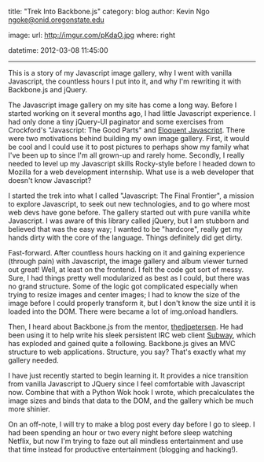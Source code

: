 title: "Trek Into Backbone.js"
category: blog
author: Kevin Ngo <ngoke@onid.oregonstate.edu>

image:
    url: http://imgur.com/pKdaO.jpg
    where: right

datetime: 2012-03-08 11:45:00

---

This is a story of my Javascript image gallery, why I went with vanilla
Javascript, the countless hours I put into it, and why I'm rewriting it with
Backbone.js and jQuery.

The Javascript image gallery on my site has come a long way. Before I started
working on it several months ago, I had little Javascript experience. I had
only done a tiny jQuery-UI paginator and some exercises from Crockford's
"Javascript: The Good Parts" and [Eloquent
Javascript](http://eloquentjavascript.net). There were two motivations behind
building my own image gallery. First, it would be cool and I could use it to
post pictures to perhaps show my family what I've been up to since I'm all
grown-up and rarely home. Secondly, I really needed to level up my Javascript
skills Rocky-style before I headed down to Mozilla for a web development
internship.  What use is a web developer that doesn't know Javascript?

I started the trek into what I called "Javascript: The Final Frontier", a
mission to explore Javascript, to seek out new technologies, and to go where
most web devs have gone before. The gallery started out with pure vanilla white
Javascript. I was aware of this library called jQuery, but I am stubborn and
believed that was the easy way; I wanted to be "hardcore", really get my hands
dirty with the core of the language. Things definitely did get dirty.

Fast-forward. After countless hours hacking on it and gaining experience
(through pain) with Javascript, the image gallery and album viewer turned out
great! Well, at least on the frontend. I felt the code got sort of messy. Sure,
I had things pretty well modularized as best as I could, but there was no grand
structure. Some of the logic got complicated especially when trying to resize
images and center images; I had to know the size of the image before I could
properly transform it, but I don't know the size until it is loaded into the
DOM. There were became a lot of img.onload handlers.

Then, I heard about Backbone.js from the mentor,
[thedjpetersen](thedjpetersen.github.com). He had been using it to help write
his sleek persistent IRC web client
[Subway](http://lug.oregonstate.edu/blog/subway), which has exploded and gained
quite a following. Backbone.js gives an MVC structure to web applications.
Structure, you say? That's exactly what my gallery needed.

I have just recently started to begin learning it. It provides a nice
transition from vanilla Javascript to JQuery since I feel comfortable with
Javascript now. Combine that with a Python Wok hook I wrote, which
precalculates the image sizes and binds that data to the DOM, and the gallery
which be much more shinier.

On an off-note, I will try to make a blog post every day before I go to sleep.
I had been spending an hour or two every night before sleep watching Netflix, but
now I'm trying to faze out all mindless entertainment and use that time instead
for productive entertainment (blogging and hacking!).


